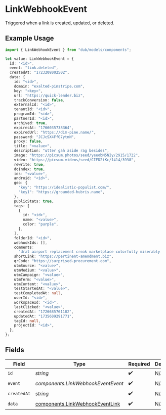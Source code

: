 # LinkWebhookEvent

Triggered when a link is created, updated, or deleted.

## Example Usage

```typescript
import { LinkWebhookEvent } from "dub/models/components";

let value: LinkWebhookEvent = {
  id: "<id>",
  event: "link.deleted",
  createdAt: "1723208002502",
  data: {
    id: "<id>",
    domain: "exalted-pinstripe.com",
    key: "<key>",
    url: "https://quick-lender.biz",
    trackConversion: false,
    externalId: "<id>",
    tenantId: "<id>",
    programId: "<id>",
    partnerId: "<id>",
    archived: true,
    expiresAt: "1766035738364",
    expiredUrl: "https://dim-pine.name/",
    password: "JCJcSX4FfG7ytmN",
    proxy: false,
    title: "<value>",
    description: "utter gah aside rag besides",
    image: "https://picsum.photos/seed/yeeobM5NIy/2915/1722",
    video: "https://picsum.videos/seed/CIED2tKc/1414/3938",
    rewrite: true,
    doIndex: true,
    ios: "<value>",
    android: "<id>",
    geo: {
      "key": "https://idealistic-populist.com/",
      "key1": "https://grounded-hubris.name",
    },
    publicStats: true,
    tags: [
      {
        id: "<id>",
        name: "<value>",
        color: "purple",
      },
    ],
    folderId: "<id>",
    webhookIds: [],
    comments:
      "drat airport replacement creak marketplace colorfully miserably testing adjudge procurement",
    shortLink: "https://pertinent-amendment.biz",
    qrCode: "https://surprised-procurement.com",
    utmSource: "<value>",
    utmMedium: "<value>",
    utmCampaign: "<value>",
    utmTerm: "<value>",
    utmContent: "<value>",
    testStartedAt: "<value>",
    testCompletedAt: null,
    userId: "<id>",
    workspaceId: "<id>",
    lastClicked: "<value>",
    createdAt: "1726685761102",
    updatedAt: "1735609291771",
    tagId: null,
    projectId: "<id>",
  },
};
```

## Fields

| Field                                                                              | Type                                                                               | Required                                                                           | Description                                                                        |
| ---------------------------------------------------------------------------------- | ---------------------------------------------------------------------------------- | ---------------------------------------------------------------------------------- | ---------------------------------------------------------------------------------- |
| `id`                                                                               | *string*                                                                           | :heavy_check_mark:                                                                 | N/A                                                                                |
| `event`                                                                            | *components.LinkWebhookEventEvent*                                                 | :heavy_check_mark:                                                                 | N/A                                                                                |
| `createdAt`                                                                        | *string*                                                                           | :heavy_check_mark:                                                                 | N/A                                                                                |
| `data`                                                                             | [components.LinkWebhookEventLink](../../models/components/linkwebhookeventlink.md) | :heavy_check_mark:                                                                 | N/A                                                                                |